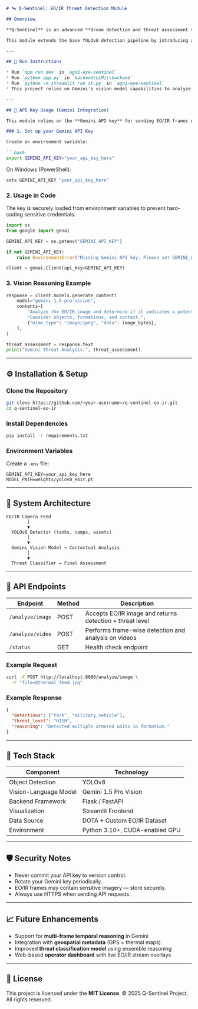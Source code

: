 ````markdown
# 🛰️ Q-Sentinel: EO/IR Threat Detection Module

## Overview

**Q-Sentinel** is an advanced **drone detection and threat assessment system** that integrates **EO (Electro-Optical)** and **IR (Infrared)** imaging to identify and analyze potential military or aerial threats in real time.  

This module extends the base YOLOv8 detection pipeline by introducing a **vision-language reasoning layer** powered by **Google Gemini**, enabling contextual scene understanding — determining whether detected objects indicate an actual threat.

---

## 🚀 Run Instructions

* Run `npm run dev` in `agni-eye-sentinel`
* Run `python app.py` in `backend(LLM)\\backend`
* Run `python -m streamlit run st.py` in `agni-eye-sentinel`
* This project relies on Gemini's vision model capabilities to analyze aerial imagery and classify as **threat** / **non-threat**

---

## 🔑 API Key Usage (Gemini Integration)

This module relies on the **Gemini API key** for sending EO/IR frames or detections for multimodal reasoning.

### 1. Set up your Gemini API Key

Create an environment variable:

```bash
export GEMINI_API_KEY="your_api_key_here"
````

On Windows (PowerShell):

```bash
setx GEMINI_API_KEY "your_api_key_here"
```

### 2. Usage in Code

The key is securely loaded from environment variables to prevent hard-coding sensitive credentials:

```python
import os
from google import genai

GEMINI_API_KEY = os.getenv("GEMINI_API_KEY")

if not GEMINI_API_KEY:
    raise EnvironmentError("Missing Gemini API key. Please set GEMINI_API_KEY.")

client = genai.Client(api_key=GEMINI_API_KEY)
```

### 3. Vision Reasoning Example

```python
response = client.models.generate_content(
    model="gemini-1.5-pro-vision",
    contents=[
        "Analyze the EO/IR image and determine if it indicates a potential threat. "
        "Consider objects, formations, and context.",
        {"mime_type": "image/jpeg", "data": image_bytes},
    ],
)

threat_assessment = response.text
print("Gemini Threat Analysis:", threat_assessment)
```

---

## ⚙️ Installation & Setup

### Clone the Repository

```bash
git clone https://github.com/<your-username>/q-sentinel-eo-ir.git
cd q-sentinel-eo-ir
```

### Install Dependencies

```bash
pip install -r requirements.txt
```

### Environment Variables

Create a `.env` file:

```
GEMINI_API_KEY=your_api_key_here
MODEL_PATH=weights/yolov8_eoir.pt
```

---

## 🧠 System Architecture

```
EO/IR Camera Feed
        │
        ▼
  YOLOv8 Detector (tanks, camps, assets)
        │
        ▼
  Gemini Vision Model → Contextual Analysis
        │
        ▼
  Threat Classifier → Final Assessment
```

---

## 🧩 API Endpoints

| Endpoint         | Method | Description                                              |
| ---------------- | ------ | -------------------------------------------------------- |
| `/analyze/image` | POST   | Accepts EO/IR image and returns detection + threat level |
| `/analyze/video` | POST   | Performs frame-wise detection and analysis on videos     |
| `/status`        | GET    | Health check endpoint                                    |

### Example Request

```bash
curl -X POST http://localhost:8080/analyze/image \
  -F "file=@thermal_feed.jpg"
```

### Example Response

```json
{
  "detections": ["tank", "military_vehicle"],
  "threat_level": "HIGH",
  "reasoning": "Detected multiple armored units in formation."
}
```

---

## 🔬 Tech Stack

| Component             | Technology                     |
| --------------------- | ------------------------------ |
| Object Detection      | YOLOv8                         |
| Vision-Language Model | Gemini 1.5 Pro Vision          |
| Backend Framework     | Flask / FastAPI                |
| Visualization         | Streamlit Frontend             |
| Data Source           | DOTA + Custom EO/IR Dataset    |
| Environment           | Python 3.10+, CUDA-enabled GPU |

---

## 🛡️ Security Notes

* Never commit your API key to version control.
* Rotate your Gemini key periodically.
* EO/IR frames may contain sensitive imagery — store securely.
* Always use HTTPS when sending API requests.

---

## 📈 Future Enhancements

* Support for **multi-frame temporal reasoning** in Gemini
* Integration with **geospatial metadata** (GPS + thermal maps)
* Improved **threat classification model** using ensemble reasoning
* Web-based **operator dashboard** with live EO/IR stream overlays

---

## 📜 License

This project is licensed under the **MIT License**.
© 2025 Q-Sentinel Project. All rights reserved.

```
```
